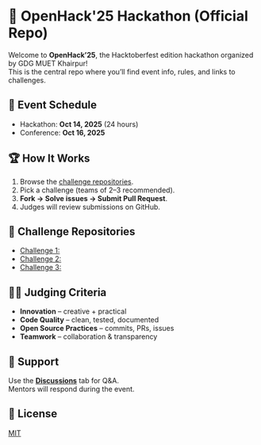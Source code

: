 # 🚀 OpenHack'25 Hackathon (Official Repo)

Welcome to **OpenHack’25**, the Hacktoberfest edition hackathon organized by GDG MUET Khairpur!  
This is the central repo where you’ll find event info, rules, and links to challenges.

## 📅 Event Schedule
- Hackathon: **Oct 14, 2025** (24 hours)  
- Conference: **Oct 16, 2025**

## 🏆 How It Works
1. Browse the [challenge repositories](#-challenge-repositories).
2. Pick a challenge (teams of 2–3 recommended).
3. **Fork → Solve issues → Submit Pull Request**.
4. Judges will review submissions on GitHub.

## 🔗 Challenge Repositories
- [Challenge 1:](../challenge-description)
- [Challenge 2:](../challenge-description)
- [Challenge 3:](../challenge-description)


## 🧑‍⚖️ Judging Criteria
- **Innovation** – creative + practical
- **Code Quality** – clean, tested, documented
- **Open Source Practices** – commits, PRs, issues
- **Teamwork** – collaboration & transparency

## 💬 Support
Use the **[Discussions](https://github.com/OpenHack-2025/hack/discussions)** tab for Q&A.  
Mentors will respond during the event.

## 📜 License
[MIT](LICENSE)
